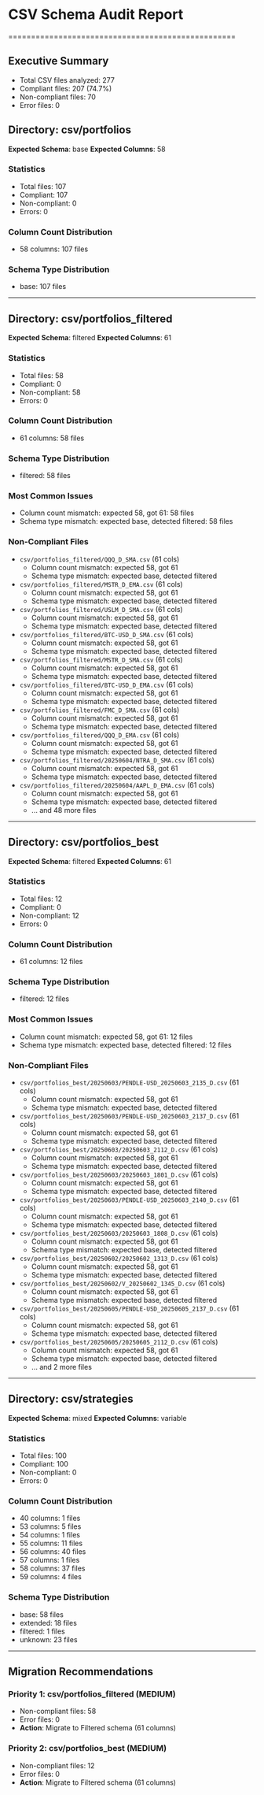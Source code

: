 # CSV Schema Audit Report
==================================================

## Executive Summary
- Total CSV files analyzed: 277
- Compliant files: 207 (74.7%)
- Non-compliant files: 70
- Error files: 0

## Directory: csv/portfolios
**Expected Schema**: base
**Expected Columns**: 58

### Statistics
- Total files: 107
- Compliant: 107
- Non-compliant: 0
- Errors: 0

### Column Count Distribution
- 58 columns: 107 files

### Schema Type Distribution
- base: 107 files

---

## Directory: csv/portfolios_filtered
**Expected Schema**: filtered
**Expected Columns**: 61

### Statistics
- Total files: 58
- Compliant: 0
- Non-compliant: 58
- Errors: 0

### Column Count Distribution
- 61 columns: 58 files

### Schema Type Distribution
- filtered: 58 files

### Most Common Issues
- Column count mismatch: expected 58, got 61: 58 files
- Schema type mismatch: expected base, detected filtered: 58 files

### Non-Compliant Files
- `csv/portfolios_filtered/QQQ_D_SMA.csv` (61 cols)
  - Column count mismatch: expected 58, got 61
  - Schema type mismatch: expected base, detected filtered
- `csv/portfolios_filtered/MSTR_D_EMA.csv` (61 cols)
  - Column count mismatch: expected 58, got 61
  - Schema type mismatch: expected base, detected filtered
- `csv/portfolios_filtered/USLM_D_SMA.csv` (61 cols)
  - Column count mismatch: expected 58, got 61
  - Schema type mismatch: expected base, detected filtered
- `csv/portfolios_filtered/BTC-USD_D_SMA.csv` (61 cols)
  - Column count mismatch: expected 58, got 61
  - Schema type mismatch: expected base, detected filtered
- `csv/portfolios_filtered/MSTR_D_SMA.csv` (61 cols)
  - Column count mismatch: expected 58, got 61
  - Schema type mismatch: expected base, detected filtered
- `csv/portfolios_filtered/BTC-USD_D_EMA.csv` (61 cols)
  - Column count mismatch: expected 58, got 61
  - Schema type mismatch: expected base, detected filtered
- `csv/portfolios_filtered/FMC_D_SMA.csv` (61 cols)
  - Column count mismatch: expected 58, got 61
  - Schema type mismatch: expected base, detected filtered
- `csv/portfolios_filtered/QQQ_D_EMA.csv` (61 cols)
  - Column count mismatch: expected 58, got 61
  - Schema type mismatch: expected base, detected filtered
- `csv/portfolios_filtered/20250604/NTRA_D_SMA.csv` (61 cols)
  - Column count mismatch: expected 58, got 61
  - Schema type mismatch: expected base, detected filtered
- `csv/portfolios_filtered/20250604/AAPL_D_EMA.csv` (61 cols)
  - Column count mismatch: expected 58, got 61
  - Schema type mismatch: expected base, detected filtered
  - ... and 48 more files

---

## Directory: csv/portfolios_best
**Expected Schema**: filtered
**Expected Columns**: 61

### Statistics
- Total files: 12
- Compliant: 0
- Non-compliant: 12
- Errors: 0

### Column Count Distribution
- 61 columns: 12 files

### Schema Type Distribution
- filtered: 12 files

### Most Common Issues
- Column count mismatch: expected 58, got 61: 12 files
- Schema type mismatch: expected base, detected filtered: 12 files

### Non-Compliant Files
- `csv/portfolios_best/20250603/PENDLE-USD_20250603_2135_D.csv` (61 cols)
  - Column count mismatch: expected 58, got 61
  - Schema type mismatch: expected base, detected filtered
- `csv/portfolios_best/20250603/PENDLE-USD_20250603_2137_D.csv` (61 cols)
  - Column count mismatch: expected 58, got 61
  - Schema type mismatch: expected base, detected filtered
- `csv/portfolios_best/20250603/20250603_2112_D.csv` (61 cols)
  - Column count mismatch: expected 58, got 61
  - Schema type mismatch: expected base, detected filtered
- `csv/portfolios_best/20250603/20250603_1801_D.csv` (61 cols)
  - Column count mismatch: expected 58, got 61
  - Schema type mismatch: expected base, detected filtered
- `csv/portfolios_best/20250603/PENDLE-USD_20250603_2140_D.csv` (61 cols)
  - Column count mismatch: expected 58, got 61
  - Schema type mismatch: expected base, detected filtered
- `csv/portfolios_best/20250603/20250603_1808_D.csv` (61 cols)
  - Column count mismatch: expected 58, got 61
  - Schema type mismatch: expected base, detected filtered
- `csv/portfolios_best/20250602/20250602_1313_D.csv` (61 cols)
  - Column count mismatch: expected 58, got 61
  - Schema type mismatch: expected base, detected filtered
- `csv/portfolios_best/20250602/V_20250602_1345_D.csv` (61 cols)
  - Column count mismatch: expected 58, got 61
  - Schema type mismatch: expected base, detected filtered
- `csv/portfolios_best/20250605/PENDLE-USD_20250605_2137_D.csv` (61 cols)
  - Column count mismatch: expected 58, got 61
  - Schema type mismatch: expected base, detected filtered
- `csv/portfolios_best/20250605/20250605_2112_D.csv` (61 cols)
  - Column count mismatch: expected 58, got 61
  - Schema type mismatch: expected base, detected filtered
  - ... and 2 more files

---

## Directory: csv/strategies
**Expected Schema**: mixed
**Expected Columns**: variable

### Statistics
- Total files: 100
- Compliant: 100
- Non-compliant: 0
- Errors: 0

### Column Count Distribution
- 40 columns: 1 files
- 53 columns: 5 files
- 54 columns: 1 files
- 55 columns: 11 files
- 56 columns: 40 files
- 57 columns: 1 files
- 58 columns: 37 files
- 59 columns: 4 files

### Schema Type Distribution
- base: 58 files
- extended: 18 files
- filtered: 1 files
- unknown: 23 files

---

## Migration Recommendations

### Priority 1: csv/portfolios_filtered (MEDIUM)
- Non-compliant files: 58
- Error files: 0
- **Action**: Migrate to Filtered schema (61 columns)

### Priority 2: csv/portfolios_best (MEDIUM)
- Non-compliant files: 12
- Error files: 0
- **Action**: Migrate to Filtered schema (61 columns)
